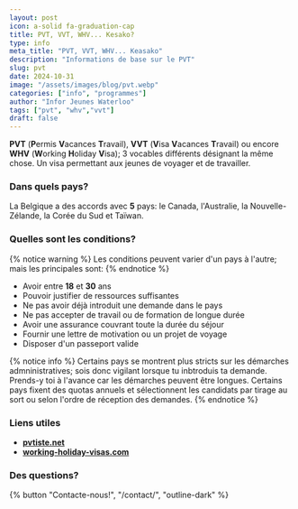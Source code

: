 ```yaml
---
layout: post
icon: a-solid fa-graduation-cap
title: PVT, VVT, WHV... Kesako?
type: info
meta_title: "PVT, VVT, WHV... Keasako"
description: "Informations de base sur le PVT"
slug: pvt
date: 2024-10-31
image: "/assets/images/blog/pvt.webp"
categories: ["info", "programmes"]
author: "Infor Jeunes Waterloo"
tags: ["pvt", "whv","vvt"]
draft: false
---
```

**PVT** (**P**ermis **V**acances **T**ravail), **VVT** (**V**isa **V**acances **T**ravail) ou encore **WHV** (**W**orking **H**oliday **V**isa); 3 vocables différents désignant la même chose.  Un visa permettant aux jeunes de voyager et de travailler.

### Dans quels pays?

La Belgique a des accords avec **5** pays: le Canada, l'Australie, la Nouvelle-Zélande, la Corée du Sud et Taïwan.

### Quelles sont les conditions?

{% notice warning %}
Les conditions peuvent varier d'un pays à l'autre; mais les principales sont:
{% endnotice %}

- Avoir entre **18** et **30** ans
- Pouvoir justifier de ressources suffisantes
- Ne pas avoir déjà introduit une demande dans le pays
- Ne pas accepter de travail ou de formation de longue durée
- Avoir une assurance couvrant toute la durée du séjour
- Fournir une lettre de motivation ou un projet de voyage
- Disposer d'un passeport valide

{% notice info %}
Certains pays se montrent plus stricts sur les démarches admninistratives; sois donc vigilant lorsque tu inbtroduis ta demande. Prends-y toi à l'avance car les démarches peuvent être longues.
Certains pays fixent des quotas annuels et sélectionnent les candidats par tirage au sort ou selon l'ordre de réception des demandes.
{% endnotice %}

### Liens utiles

- [**pvtiste.net**](https://pvtistes.net/le-pvt)
- [**working-holiday-visas.com**](https://working-holiday-visas.com/belge)

### Des questions?

{% button "Contacte-nous!", "/contact/", "outline-dark" %}
